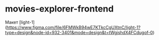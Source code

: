 # movies-explorer-frontend
Макет [light-1]
(https://www.figma.com/file/6FMWkB94wE7KTkcCgUXtnC/light-1?type=design&node-id=932-3401&mode=design&t=tWgjshdX4FCdugof-0)

